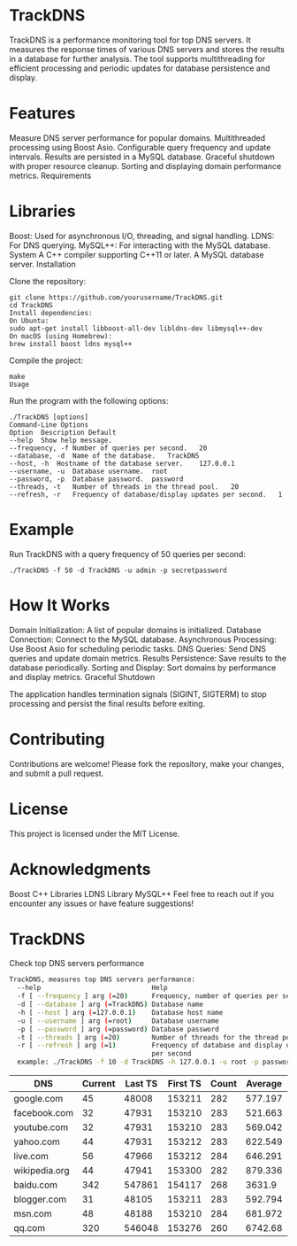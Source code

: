 # TrackDNS

TrackDNS is a performance monitoring tool for top DNS servers. It measures the response times of various DNS servers and stores the results in a database for further analysis. The tool supports multithreading for efficient processing and periodic updates for database persistence and display.

# Features
Measure DNS server performance for popular domains.
Multithreaded processing using Boost Asio.
Configurable query frequency and update intervals.
Results are persisted in a MySQL database.
Graceful shutdown with proper resource cleanup.
Sorting and displaying domain performance metrics.
Requirements

# Libraries
Boost: Used for asynchronous I/O, threading, and signal handling.
LDNS: For DNS querying.
MySQL++: For interacting with the MySQL database.
System
A C++ compiler supporting C++11 or later.
A MySQL database server.
Installation

Clone the repository:
```
git clone https://github.com/yourusername/TrackDNS.git
cd TrackDNS
Install dependencies:
On Ubuntu:
sudo apt-get install libboost-all-dev libldns-dev libmysql++-dev
On macOS (using Homebrew):
brew install boost ldns mysql++
```

Compile the project:
```
make
Usage
```

Run the program with the following options:
```
./TrackDNS [options]
Command-Line Options
Option	Description	Default
--help	Show help message.
--frequency, -f	Number of queries per second.	20
--database, -d	Name of the database.	TrackDNS
--host, -h	Hostname of the database server.	127.0.0.1
--username, -u	Database username.	root
--password, -p	Database password.	password
--threads, -t	Number of threads in the thread pool.	20
--refresh, -r	Frequency of database/display updates per second.	1
```

# Example
Run TrackDNS with a query frequency of 50 queries per second:
```
./TrackDNS -f 50 -d TrackDNS -u admin -p secretpassword
```
# How It Works

Domain Initialization: A list of popular domains is initialized.
Database Connection: Connect to the MySQL database.
Asynchronous Processing: Use Boost Asio for scheduling periodic tasks.
DNS Queries: Send DNS queries and update domain metrics.
Results Persistence: Save results to the database periodically.
Sorting and Display: Sort domains by performance and display metrics.
Graceful Shutdown

The application handles termination signals (SIGINT, SIGTERM) to stop processing and persist the final results before exiting.

# Contributing

Contributions are welcome! Please fork the repository, make your changes, and submit a pull request.

# License

This project is licensed under the MIT License.

# Acknowledgments

Boost C++ Libraries
LDNS Library
MySQL++
Feel free to reach out if you encounter any issues or have feature suggestions!

# TrackDNS
Check top DNS servers performance

```bash
TrackDNS, measures top DNS servers performance:
  --help                            Help
  -f [ --frequency ] arg (=20)      Frequency, number of queries per second
  -d [ --database ] arg (=TrackDNS) Database name
  -h [ --host ] arg (=127.0.0.1)    Database host name
  -u [ --username ] arg (=root)     Database username
  -p [ --password ] arg (=password) Database password
  -t [ --threads ] arg (=20)        Number of threads for the thread pool
  -r [ --refresh ] arg (=1)         Frequency of database and display update 
                                    per second                                  
  example: ./TrackDNS -f 10 -d TrackDNS -h 127.0.0.1 -u root -p password
```
                                    

| DNS           | Current | Last TS | First TS | Count | Average | Deviation | 
|---------------|---------|---------|----------|-------|---------|-----------| 
| google.com    | 45      | 48008   | 153211   | 282   | 577.197 | 2.34871   | 
| facebook.com  | 32      | 47931   | 153210   | 283   | 521.663 | 1.73256   | 
| youtube.com   | 32      | 47931   | 153210   | 283   | 569.042 | 2.29758   | 
| yahoo.com     | 44      | 47931   | 153212   | 283   | 622.549 | 1.53519   | 
| live.com      | 56      | 47966   | 153212   | 284   | 646.291 | 2.21074   | 
| wikipedia.org | 44      | 47941   | 153300   | 282   | 879.336 | 4.8303    | 
| baidu.com     | 342     | 547861  | 154117   | 268   | 3631.9  | 40.5146   | 
| blogger.com   | 31      | 48105   | 153211   | 283   | 592.794 | 2.47657   | 
| msn.com       | 48      | 48188   | 153210   | 284   | 681.972 | 2.55711   | 
| qq.com        | 320     | 546048  | 153276   | 260   | 6742.68 | 54.298    | 

